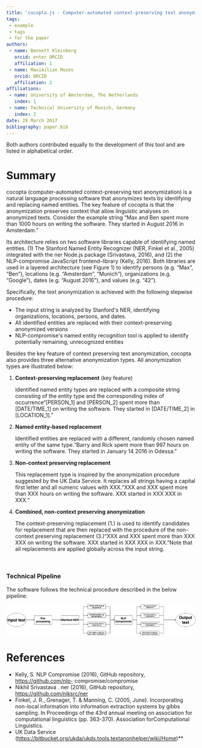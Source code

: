 ```yaml
---
title: 'cocopta.js - Computer-automated context-preserving text anonymization with JavaScript'
tags:
 - example
 - tags
 - for the paper
authors:
 - name: Bennett Kleinberg
   orcid: enter ORCID
   affiliation: 1
 - name: Maximilian Mozes
   orcid: ORCID
   affiliation: 2
affiliations:
 - name: University of Amsterdam, The Netherlands
   index: 1
 - name: Technical University of Munich, Germany
   index: 2
date: 28 March 2017
bibliography: paper.bib
---
```


Both authors contributed equally to the development of this tool and are listed in alphabetical order.

# Summary

cocopta (computer-automated context-preserving text anonymization) is a natural language processing software that anonymizes texts by identifying and replacing named entities. The key feature of cocopta is that the anonymization preserves context that allow linguistic analyses on anonymized texts. Consider the example string “Max and Ben spent more than 1000 hours on writing the software. They started in August 2016 in Amsterdam.”

Its architecture relies on two software libraries capable of identifying named entities. (1) The Stanford Named Entity Recognizer (NER, Finkel et al., 2005) integrated with the ner Node.js package (Srivastava, 2016), and (2) the NLP-compromise JavaScript frontend-library (Kelly, 2016). Both libraries are used in a layered architecture (see Figure 1) to identify persons (e.g. “Max”, “Ben”), locations (e.g. “Amsterdam”, “Munich”), organizations (e.g. “Google”), dates (e.g. “August 2016”), and values (e.g. “42”).

Specifically, the text anonymization is achieved with the following stepwise procedure:

* The input string is analyzed by Stanford's NER, identifying organizations, locations, persons, and dates.
* All identified entities are replaced with their context-preserving anonymized versions
* NLP-compromise's named entity recognition tool is applied to identify potentially remaining, unrecognized entities

Besides the key feature of context preserving text anonymization, cocopta also provides three alternative anonymization types. All anonymization types are illustrated below:

1. **Context-preserving replacement** (key feature)

   Identified named entity types are replaced with a composite string consisting of the entity type and the corresponding index of occurrence“[PERSON_1] and [PERSON_2] spent more than [DATE/TIME_1] on writing the software. They started in [DATE/TIME_2] in [LOCATION_1].”

2. **Named entity-based replacement**

   Identified entities are replaced with a different, randomly chosen named entity of the same type.“Barry and Rick spent more than 997 hours on writing the software. They started in January 14 2016 in Odessa.”

3. **Non-context preserving replacement**

   This replacement type is inspired by the anonymization procedure suggested by the UK Data Service. It replaces all strings having a capital first letter and all numeric values with XXX.“XXX and XXX spent more than XXX hours on writing the software. XXX started in XXX XXX in XXX.”

4. **Combined, non-context preserving anonymization**

   The context-preserving replacement (1.) is used to identify candidates for replacement that are then replaced with the procedure of the non-context preserving replacement (3.)“XXX and XXX spent more than XXX XXX on writing the software. XXX started in XXX XXX in XXX.”Note that all replacements are applied globally across the input string.

   ​

###  Technical Pipeline

The software follows the technical procedure described in the below pipeline:

![Technical Pipeline](tex/images/technical_pipeline.jpg)

# References

* Kelly, S. NLP Compromise (2016), GitHub repository, https://github.com/nlp- compromise/compromise
* Nikhil Srivastava . ner (2016), GitHub repository, https://github.com/niksrc/ner
* Finkel, J. R., Grenager, T. & Manning, C. (2005, June). Incorporating non-local information into information extraction systems by gibbs sampling. In Proceedings of the 43rd annual meeting on association for computational linguistics (pp. 363-370). Association forComputational Linguistics.
* UK Data Service (https://bitbucket.org/ukda/ukds.tools.textanonhelper/wiki/Home)**
